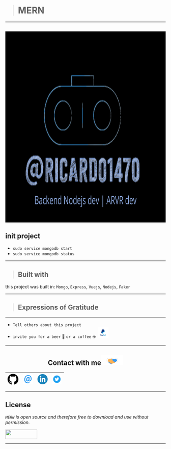> # MERN
---
<a href="personal logo"><img src="https://github.com/ricardo1470/MEVN/blob/main/src/public/img/Backend.png" alt="logo" align="middle" width="1000" height="600"></a>
---

## init project

* `sudo service mongodb start`
* `sudo service mongodb status`
---

> ## Built with
this project was built in: `Mongo`, `Express`, `Vuejs`, `Nodejs`, `Faker`


---
> ## Expressions of Gratitude
---
* `Tell others about this project`
* `invite you for a beer` 🍺 `or a coffee` ☕ [<img src="https://github.com/ricardo1470/MEVN/blob/main/src/public/img/paypal.png" alt="Github logo" width="34">](https://paypal.me/ricardo1470?locale.x=es_XC)
---

<div align="center">

<h2>
    Contact with me<img src="https://github.com/ricardo1470/MEVN/blob/main/src/public/img/Handshake.gif"  alt="handshake" height="32px">
</h2>

| [<img src="https://github.com/ricardo1470/MEVN/blob/main/src/public/img/GitHub.png" alt="Github logo" width="34">](https://github.com/ricardo1470/README/blob/master/README.md) | [<img src="https://github.com/ricardo1470/MEVN/blob/main/src/public/img/email.png" alt="email logo" height="32">](mailto:ricardo.alfonso.camayo@gmail.com) | [<img src="https://github.com/ricardo1470/MEVN/blob/main/src/public/img/linkedin-icon.png" alt="Linkedin Logo" width="32">](https://www.linkedin.com/in/ricardo-alfonso-camayo/) | [<img src="https://github.com/ricardo1470/MEVN/blob/main/src/public/img/twitter.png" alt="Twitter Logo" width="30">](https://twitter.com/RICARDO1470) |
|:---:|:---:|:---:|:---:|
</div>

---

## License
*`MERN` is open source and therefore free to download and use without permission.*

<a href="url"><img src="https://www.holbertonschool.com/holberton-logo.png" align="middle" width="100" height="30"></a>

---